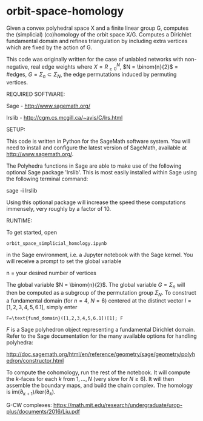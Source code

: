 # orbit-space-homology
Given a convex polyhedral space X and a finite linear group G, computes the (simplicial) (co)homology of the orbit space X/G. Computes a Dirichlet fundamental domain and refines triangulation by including extra vertices which are fixed by the action of G. 

This code was originally written for the case of unlabled networks with non-negative, real edge weights where $X=R_{\ge 0}^N$, $N = \binom{n}{2}$ = #edges, $G=\Sigma_n \subset \Sigma_N$, the edge permutations induced by permuting vertices. 

REQUIRED SOFTWARE:

Sage - http://www.sagemath.org/

lrslib - http://cgm.cs.mcgill.ca/~avis/C/lrs.html

SETUP:

This code is written in Python for the SageMath software system. 
You will need to install and configure the latest version of SageMath, available at http://www.sagemath.org/.

The Polyhedra functions in Sage are able to make use of the following optional Sage package 'lrslib'.
This is most easily installed within Sage using the following terminal command: 

sage -i lrslib

Using this optional package will increase the speed these computations immensely, very roughly by a factor
of 10.

RUNTIME:

To get started, open

```orbit_space_simplicial_homology.ipynb```

in the Sage environment, i.e. a Jupyter notebook with the Sage kernel. You will receive a prompt to set the global variable

n = your desired number of vertices

The global variable $N = \binom{n}{2}$. The global variable $G=\Sigma_n$ will then be computed as a subgroup of the permutation group $\Sigma_N$. To construct a fundamental domain (for $n=4$, $N=6$) centered at the distinct vector $l=[1,2,3,4,5,6.1]$, simply enter

```F=\text{fund_domain}([1,2,3,4,5,6.1])[1]; F```

$F$ is a Sage polyhedron object representing a fundamental Dirichlet domain. Refer to the Sage documentation for the many available options for handling polyhedra:

http://doc.sagemath.org/html/en/reference/geometry/sage/geometry/polyhedron/constructor.html

To compute the cohomology, run the rest of the notebook. It will compute the $k$-faces for each $k$ from $1,\dots,N$ (very slow for $N \ge 6$). It will then assemble the boundary maps, and build the chain complex. The homology is $\text{im}(\partial_{k+1})/\text{ker}(\partial_{k})$.

G-CW complexes: https://math.mit.edu/research/undergraduate/urop-plus/documents/2016/Liu.pdf
